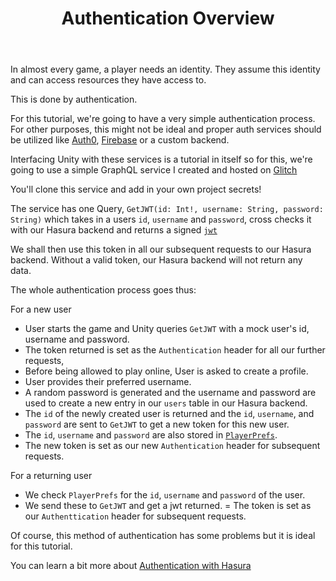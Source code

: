﻿---
title: "Authentication Overview"
metaTitle: "Authentication and Authorization with Hasura | Hasura GraphQL Tutorial"
metaDescription: "This part covers authentication, allowing our players to be unique users."
---

In almost every game, a player needs an identity. They assume this identity and can access resources they have access to.

This is done by authentication.

For this tutorial, we're going to have a very simple authentication process. For other purposes, this might not be ideal and proper auth services should be utilized like [Auth0](https://auth0.com/), [Firebase](https://firebase.google.com/docs/auth) or a custom backend.

Interfacing Unity with these services is a tutorial in itself so for this, we're going to use a simple GraphQL service I created and hosted on [Glitch](https://glitch.com/)

You'll clone this service and add in your own project secrets!

The service has one Query, `GetJWT(id: Int!, username: String, password: String)` which takes in a users `id`, `username` and `password`, cross checks it with our Hasura backend and returns a signed [`jwt`](https://jwt.io/introduction/)

We shall then use this token in all our subsequent requests to our Hasura backend. Without a valid token, our Hasura backend will not return any data.

The whole authentication process goes thus:

For a new user
- User starts the game and Unity queries `GetJWT` with a mock user's id, username and password.
- The token returned is set as the `Authentication` header for all our further requests,
- Before being allowed to play online, User is asked to create a profile.
- User provides their preferred username.
- A random password is generated and the username and password are used to create a new entry in our `users` table in our Hasura backend.
- The `id` of the newly created user is returned and the `id`, `username`, and `password` are sent to `GetJWT` to get a new token for this new user.
- The `id`, `username` and `password` are also stored in [`PlayerPrefs`](https://docs.unity3d.com/ScriptReference/PlayerPrefs.html).
- The new token is set as our new `Authentication` header for subsequent requests.

For a returning user
- We check `PlayerPrefs` for the `id`, `username` and `password` of the user.
- We send these to `GetJWT` and get a jwt returned.
= The token is set as our `Authenttication` header for subsequent requests.

Of course, this method of authentication has some problems but it is ideal for this tutorial.

You can learn a bit more about [Authentication with Hasura](https://hasura.io/learn/graphql/hasura/authentication/)